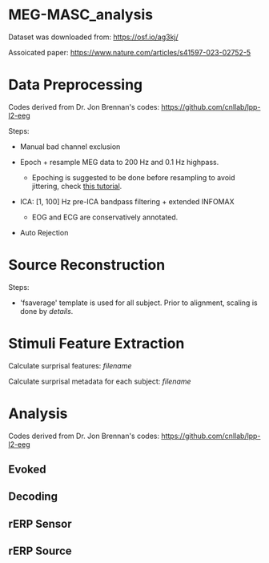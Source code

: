 # MEG-MASC_analysis

Dataset was downloaded from: https://osf.io/ag3kj/

Assoicated paper: https://www.nature.com/articles/s41597-023-02752-5

# Data Preprocessing

Codes derived from Dr. Jon Brennan's codes: https://github.com/cnllab/lpp-l2-eeg

Steps:

- Manual bad channel exclusion

- Epoch + resample MEG data to 200 Hz and 0.1 Hz highpass.

    - Epoching is suggested to be done before resampling to avoid jittering, check [this tutorial](https://mne.tools/stable/auto_tutorials/preprocessing/30_filtering_resampling.html).

- ICA: [1, 100] Hz pre-ICA bandpass filtering + extended INFOMAX

    - EOG and ECG are conservatively annotated.

- Auto Rejection

# Source Reconstruction

Steps: 

- 'fsaverage' template is used for all subject. Prior to alignment, scaling is done by *details*.

# Stimuli Feature Extraction

Calculate surprisal features: *filename*

Calculate surprisal metadata for each subject: *filename*

# Analysis

Codes derived from Dr. Jon Brennan's codes: https://github.com/cnllab/lpp-l2-eeg

## Evoked

## Decoding

## rERP Sensor

## rERP Source
